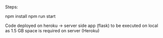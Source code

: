 Steps:

npm install
npm run start

Code deployed on heroku -> server side app (flask) to be executed on local as 1.5 GB space is required on server (Heroku)
